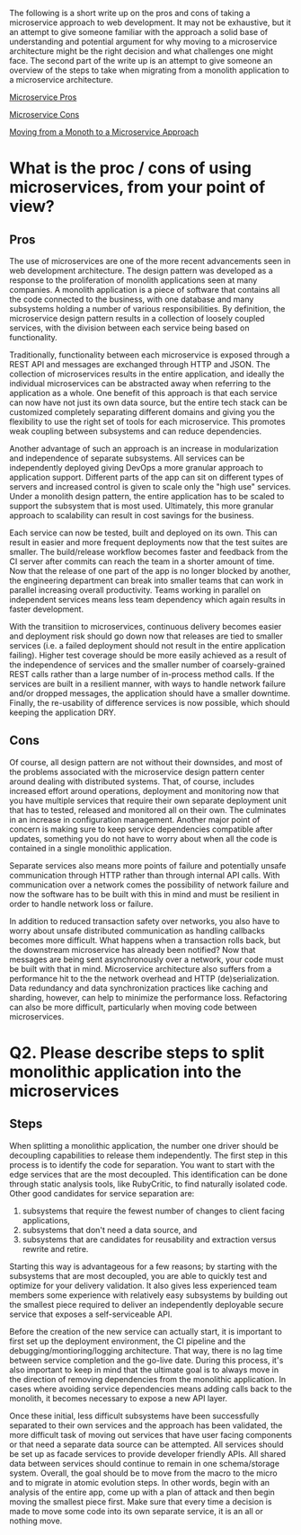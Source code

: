 The following is a short write up on the pros and cons of taking a microservice approach to web development. It may not be exhaustive, but it an attempt to give someone familiar with the approach a solid base of understanding and potential argument for why moving to a microservice architecture might be the right decision and what challenges one might face. The second part of the write up is an attempt to give someone an overview of the steps to take when migrating from a monolith application to a microservice architecture.

[Microservice Pros](./README.md#pros)

[Microservice Cons](./README.md#cons)

[Moving from a Monoth to a Microservice Approach](./README.md#steps)

# What is the proc / cons of using microservices, from your point of view?
## Pros
The use of microservices are one of the more recent advancements seen in web development architecture. The design pattern was developed as a response to the proliferation of monolith applications seen at many companies. A monolith application is a piece of software that contains all the code connected to the business, with one database and many subsystems holding a number of various responsibilities. By definition, the microservice design pattern results in a collection of loosely coupled services, with the division between each service being based on functionality.

Traditionally, functionality between each microservice is exposed through a REST API and messages are exchanged through HTTP and JSON. The collection of microservices results in the entire application, and ideally the individual microservices can be abstracted away when referring to the application as a whole. One benefit of this approach is that each service can now have not just its own data source, but the entire tech stack can be customized completely separating different domains and giving you the flexibility to use the right set of tools for each microservice.  This promotes weak coupling between subsystems and can reduce dependencies.

Another advantage of such an approach is an increase in modularization and independence of separate subsystems. All services can be independently deployed giving DevOps a more granular approach to application support. Different parts of the app can sit on different types of servers and increased control is given to scale only the "high use" services. Under a monolith design pattern, the entire application has to be scaled to support the subsystem that is most used. Ultimately, this more granular approach to scalability can result in cost savings for the business.

Each service can now be tested, built and deployed on its own. This can result in easier and more frequent deployments now that the test suites are smaller. The build/release workflow becomes faster and feedback from the CI server after commits can reach the team in a shorter amount of time. Now that the release of one part of the app is no longer blocked by another, the engineering department can break into smaller teams that can work in parallel increasing overall productivity. Teams working in parallel on independent services means less team dependency which again results in faster development.

With the transitiion to microservices, continuous delivery becomes easier and deployment risk should go down now that releases are tied to smaller services (i.e. a failed deployment should not result in the entire application failing). Higher test coverage should be more easily achieved as a result of the independence of services and the smaller number of coarsely-grained REST calls rather than a large number of in-process method calls. If the services are built in a resilient manner, with ways to handle network failure and/or dropped messages, the application should have a smaller downtime. Finally, the re-usability of difference services is now possible, which should keeping the application DRY.

## Cons
Of course, all design pattern are not without their downsides, and most of the problems associated with the microservice design pattern center around dealing with distributed systems. That, of course, includes increased effort around operations, deployment and monitoring now that you have multiple services that require their own separate deployment unit that has to tested, released and monitored all on their own. The culminates in an increase in configuration management. Another major point of concern is making sure to keep service dependencies compatible after updates, something you do not have to worry about when all the code is contained in a single monolithic application. 

Separate services also means more points of failure and potentially unsafe communication through HTTP rather than through internal API calls. With communication over a network comes the possibility of network failure and now the software has to be built with this in mind and must be resilient in order to handle network loss or failure.

In addition to reduced transaction safety over networks, you also have to worry about unsafe distributed communication as handling callbacks becomes more difficult. What happens when a transaction rolls back, but the downstream microservice has already been notified? Now that messages are being sent asynchronously over a network, your code must be built with that in mind. Microservice architecture also suffers from a performance hit to the the network overhead and HTTP (de)serialization. Data redundancy and data synchronization practices like caching and sharding, however, can help to minimize the performance loss. Refactoring can also be more difficult, particularly when moving code between microservices. 

# Q2. Please describe steps to split monolithic application into the microservices
## Steps
When splitting a monolithic application, the number one driver should be decoupling capabilities to release them independently. The first step in this process is to identify the code for separation. You want to start with the edge services that are the most decoupled. This identification can be done through static analysis tools, like RubyCritic, to find naturally isolated code. Other good candidates for service separation are:
1) subsystems that require the fewest number of changes to client facing applications,
2) subsystems that don't need a data source, and
3) subsystems that are candidates for reusability and extraction versus rewrite and retire.

Starting this way is advantageous for a few reasons; by starting with the subsystems that are most decoupled, you are able to quickly test and optimize for your delivery validation. It also gives less experienced team members some experience with relatively easy subsystems by building out the smallest piece required to deliver an independently deployable secure service that exposes a self-serviceable API.

Before the creation of the new service can actually start, it is important to first set up the deployment environment, the CI pipeline and the debugging/montioring/logging architecture. That way, there is no lag time between service completion and the go-live date. During this process, it's also important to keep in mind that the ultimate goal is to always move in the direction of removing dependencies from the monolithic application. In cases where avoiding service dependencies means adding calls back to the monolith, it becomes necessary to expose a new API layer.

Once these initial, less difficult subsystems have been successfully separated to their own services and the approach has been validated, the more difficult task of moving out services that have user facing components or that need a separate data source can be attempted. All services should be set up as facade services to provide developer friendly APIs. All shared data between services should continue to remain in one schema/storage system. Overall, the goal should be to move from the macro to the micro and to migrate in atomic evolution steps. In other words, begin with an analysis of the entire app, come up with a plan of attack and then begin moving the smallest piece first. Make sure that every time a decision is made to move some code into its own separate service, it is an all or nothing move.
